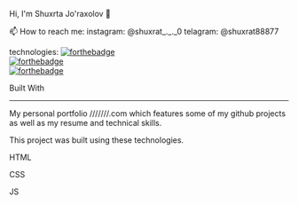 Hi, I'm Shuxrta Jo'raxolov 👋

📫 How to reach me:
instagram: @shuxrat_._._0
telagram: @shuxrat88877

technologies:
[![forthebadge](https://forthebadge.com/images/badges/uses-html.svg)](https://forthebadge.com)   
[![forthebadge](https://forthebadge.com/images/badges/uses-css.svg)](https://forthebadge.com)   
[![forthebadge](https://forthebadge.com/images/badges/uses-js.svg)](https://forthebadge.com)

Built With
______________________________________________________________________________________________________________________________________________________________
My personal portfolio ///////.com which features some of my github projects as well as my resume and technical skills.

This project was built using these technologies.

HTML

CSS

JS
